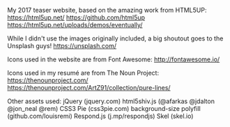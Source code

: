 My 2017 teaser website, based on the amazing work from HTML5UP:
https://html5up.net/
https://github.com/html5up
https://html5up.net/uploads/demos/eventually/

While I didn't use the images originally included, a big shoutout goes to the Unsplash guys!
https://unsplash.com/

Icons used in the website are from Font Awesome:
http://fontawesome.io/

Icons used in my resumé are from The Noun Project:
https://thenounproject.com/
https://thenounproject.com/ArtZ91/collection/pure-lines/

Other assets used:
jQuery (jquery.com)
html5shiv.js (@afarkas @jdalton @jon_neal @rem)
CSS3 Pie (css3pie.com)
background-size polyfill (github.com/louisremi)
Respond.js (j.mp/respondjs)
Skel (skel.io)
